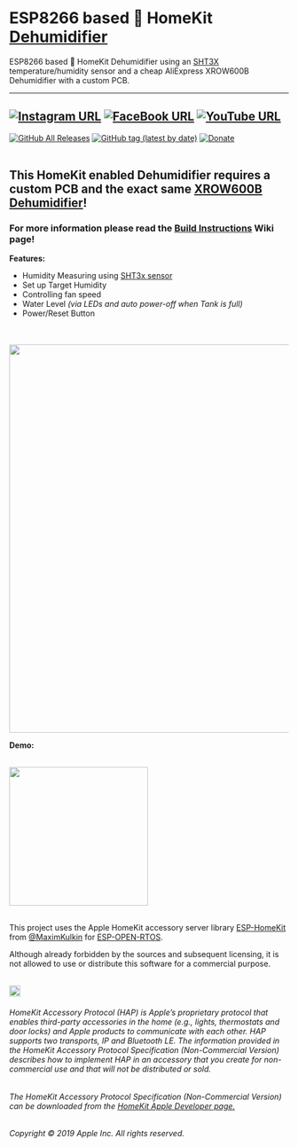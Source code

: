 # ESP8266 based  HomeKit [Dehumidifier](http://s.click.aliexpress.com/e/_dYK2ZZ6)
ESP8266 based  HomeKit Dehumidifier using an [SHT3X](http://s.click.aliexpress.com/e/qAfJeXuk) temperature/humidity sensor and a cheap AliExpress XROW600B Dehumidifier with a custom PCB.

------
[![Instagram URL](https://img.shields.io/twitter/url/https/www.instagram.com/homekidd?label=Follow&logo=instagram&style=social)](https://www.instagram.com/homekidd) [![FaceBook URL](https://img.shields.io/twitter/url/https/www.facebook.com/HomeKiid?label=Like&logo=facebook&style=social)](https://www.facebook.com/HomeKiid) [![YouTube URL](https://img.shields.io/twitter/url/https/www.youtube.com/channel/UCkqC_6j1uyYVv7SO3jPe7KA?label=Follow&logo=youtube&style=social)](https://www.youtube.com/channel/UCkqC_6j1uyYVv7SO3jPe7KA)
------

[![GitHub All Releases](https://img.shields.io/github/downloads/HomeKidd/ESP8266-HomeKit-Dehumidifier/total?color=green)](https://github.com/HomeKidd/ESP8266-HomeKit-Weather-Station-BME280-Elgato-Eve/releases) 
[![GitHub tag (latest by date)](https://img.shields.io/github/v/tag/HomeKidd/ESP8266-HomeKit-Dehumidifier?color=yellow&label=Latest%20Release)](https://github.com/HomeKidd/ESP8266-HomeKit-Dehumidifier/releases) 
[![Donate](https://img.shields.io/badge/Donate-PayPal-blue.svg)](https://www.paypal.com/cgi-bin/webscr?cmd=_s-xclick&hosted_button_id=CEYEK69ZYG69S&source=url)
<br/>
<br/>


## This HomeKit enabled Dehumidifier requires a custom PCB and the exact same [XROW600B Dehumidifier](http://s.click.aliexpress.com/e/_dYK2ZZ6)! 



### For more information please read the [Build Instructions](https://github.com/HomeKidd/ESP8266-HomeKit-Dehumidifier/wiki/Build-Instructions) Wiki page!



**Features:**

* Humidity Measuring using [SHT3x sensor](http://s.click.aliexpress.com/e/qAfJeXuk)
* Set up Target Humidity
* Controlling fan speed
* Water Level _(via LEDs and auto power-off when Tank is full)_
* Power/Reset Button


<br/>
<br/>
<img src="https://github.com/HomeKidd/ESP8266-HomeKit-Dehumidifier/raw/master/images/Kép.PNG" class="center" width="700"/>

<br/>

**Demo:**

<br/>
<img src="https://github.com/HomeKidd/ESP8266-HomeKit-Weather-Station-BME280/raw/master/images/ifos.gif" class="center" width="250"/>

<br/>
<br/>

This project uses the Apple HomeKit accessory server library [ESP-HomeKit](https://github.com/maximkulkin/esp-homekit) from [@MaximKulkin](https://github.com/maximkulkin) for [ESP-OPEN-RTOS](https://github.com/SuperHouse/esp-open-rtos).<br/>

Although already forbidden by the sources and subsequent licensing, it is not allowed to use or distribute this software for a commercial purpose.<br/><br/>

<img src="https://freepngimg.com/thumb/apple_logo/25366-7-apple-logo-file.png" width="20"/> 

###### HomeKit Accessory Protocol (HAP) is Apple’s proprietary protocol that enables third-party accessories in the home (e.g., lights, thermostats and door locks) and Apple products to communicate with each other. HAP supports two transports, IP and Bluetooth LE. The information provided in the HomeKit Accessory Protocol Specification (Non-Commercial Version) describes how to implement HAP in an accessory that you create for non-commercial use and that will not be distributed or sold.

###### The HomeKit Accessory Protocol Specification (Non-Commercial Version) can be downloaded from the [HomeKit Apple Developer page.](https://developer.apple.com/homekit/)

###### Copyright © 2019 Apple Inc. All rights reserved.
